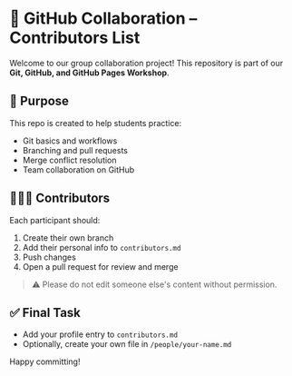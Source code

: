 # 👥 GitHub Collaboration – Contributors List

Welcome to our group collaboration project! This repository is part of our **Git, GitHub, and GitHub Pages Workshop**.

## 📌 Purpose

This repo is created to help students practice:
- Git basics and workflows
- Branching and pull requests
- Merge conflict resolution
- Team collaboration on GitHub

## 🧑‍🤝‍🧑 Contributors

Each participant should:
1. Create their own branch
2. Add their personal info to `contributors.md`
3. Push changes
4. Open a pull request for review and merge

> ⚠️ Please do not edit someone else's content without permission.

## ✅ Final Task
- Add your profile entry to `contributors.md`
- Optionally, create your own file in `/people/your-name.md`

Happy committing!
